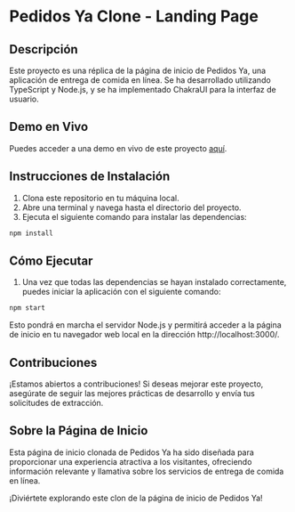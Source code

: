 

# Pedidos Ya Clone - Landing Page

## Descripción
Este proyecto es una réplica de la página de inicio de Pedidos Ya, una aplicación de entrega de comida en línea. Se ha desarrollado utilizando TypeScript y Node.js, y se ha implementado ChakraUI para la interfaz de usuario.

## Demo en Vivo
Puedes acceder a una demo en vivo de este proyecto [aquí](https://pedidos-ya-clone.netlify.app/).

## Instrucciones de Instalación
1. Clona este repositorio en tu máquina local.
2. Abre una terminal y navega hasta el directorio del proyecto.
3. Ejecuta el siguiente comando para instalar las dependencias:

```bash
npm install
```

## Cómo Ejecutar
1. Una vez que todas las dependencias se hayan instalado correctamente, puedes iniciar la aplicación con el siguiente comando:

```bash
npm start
```

Esto pondrá en marcha el servidor Node.js y permitirá acceder a la página de inicio en tu navegador web local en la dirección http://localhost:3000/.

## Contribuciones
¡Estamos abiertos a contribuciones! Si deseas mejorar este proyecto, asegúrate de seguir las mejores prácticas de desarrollo y envía tus solicitudes de extracción.

## Sobre la Página de Inicio
Esta página de inicio clonada de Pedidos Ya ha sido diseñada para proporcionar una experiencia atractiva a los visitantes, ofreciendo información relevante y llamativa sobre los servicios de entrega de comida en línea.

¡Diviértete explorando este clon de la página de inicio de Pedidos Ya!



